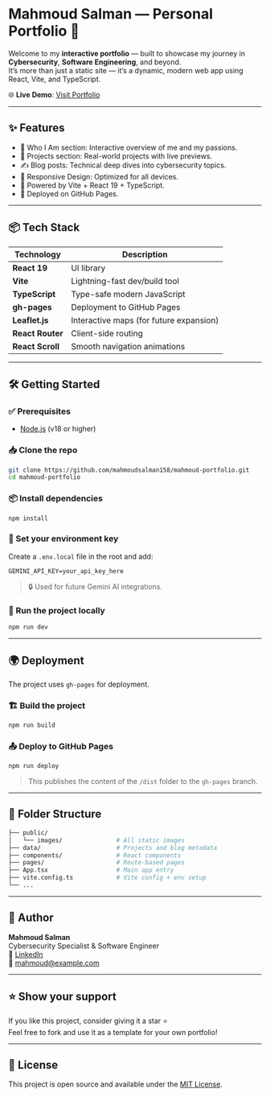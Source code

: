 # Mahmoud Salman — Personal Portfolio 🚀

Welcome to my **interactive portfolio** — built to showcase my journey in **Cybersecurity**, **Software Engineering**, and beyond.  
It’s more than just a static site — it’s a dynamic, modern web app using React, Vite, and TypeScript.

🌐 **Live Demo**: [Visit Portfolio](https://mahmoudsalman158.github.io/mahmoud-portfolio/)

---

## ✨ Features

- 🧠 Who I Am section: Interactive overview of me and my passions.
- 💼 Projects section: Real-world projects with live previews.
- ✍️ Blog posts: Technical deep dives into cybersecurity topics.
- 📱 Responsive Design: Optimized for all devices.
- 🎯 Powered by Vite + React 19 + TypeScript.
- 🚀 Deployed on GitHub Pages.

---

## 📦 Tech Stack

| Technology        | Description                                |
|-------------------|--------------------------------------------|
| **React 19**      | UI library                                 |
| **Vite**          | Lightning-fast dev/build tool              |
| **TypeScript**    | Type-safe modern JavaScript                |
| **gh-pages**      | Deployment to GitHub Pages                 |
| **Leaflet.js**    | Interactive maps (for future expansion)    |
| **React Router**  | Client-side routing                        |
| **React Scroll**  | Smooth navigation animations               |

---

## 🛠️ Getting Started

### ✅ Prerequisites

- [Node.js](https://nodejs.org/en/) (v18 or higher)

### 📥 Clone the repo

```bash
git clone https://github.com/mahmoudsalman158/mahmoud-portfolio.git
cd mahmoud-portfolio
```

### 📦 Install dependencies

```bash
npm install
```

### 🔐 Set your environment key

Create a `.env.local` file in the root and add:

```env
GEMINI_API_KEY=your_api_key_here
```

> 🔒 Used for future Gemini AI integrations.

### 🚀 Run the project locally

```bash
npm run dev
```

---

## 🌍 Deployment

The project uses `gh-pages` for deployment.

### 🏗️ Build the project

```bash
npm run build
```

### 📤 Deploy to GitHub Pages

```bash
npm run deploy
```

> This publishes the content of the `/dist` folder to the `gh-pages` branch.

---

## 📁 Folder Structure

```bash
├── public/
│   └── images/               # All static images
├── data/                     # Projects and blog metadata
├── components/               # React components
├── pages/                    # Route-based pages
├── App.tsx                   # Main app entry
├── vite.config.ts            # Vite config + env setup
└── ...
```

---

## 🧠 Author

**Mahmoud Salman**  
Cybersecurity Specialist & Software Engineer  
🔗 [LinkedIn](https://www.linkedin.com/in/mahmoudsalman158)  
📧 mahmoud@example.com

---

## ⭐️ Show your support

If you like this project, consider giving it a star ⭐️  
Feel free to fork and use it as a template for your own portfolio!

---

## 📜 License

This project is open source and available under the [MIT License](LICENSE).
